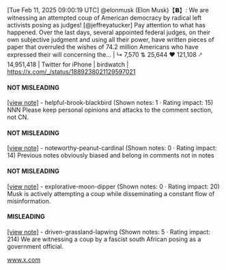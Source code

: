 [Tue Feb 11, 2025 09:00:19 UTC] @elonmusk (Elon Musk)【𝗕】: We are witnessing an attempted coup of American democracy by radical left activists posing as judges! [@jeffreyatucker] Pay attention to what has happened.  Over the last days, several appointed federal judges, on their own subjective judgment and using all their power, have written pieces of paper that overruled the wishes of 74.2 million Americans who have expressed their will concerning the… | ↳ 7,570 ⇅ 25,644 ♥ 121,108 🡕 14,951,418 | Twitter for iPhone | birdwatch | https://x.com/_/status/1889238021129597021

#### NOT MISLEADING

[[view note]](https://x.com/i/birdwatch/n/1889465766367379755) - helpful-brook-blackbird (Shown notes: 1 · Rating impact: 15)
NNN
Please keep personal opinions and attacks to the comment section, not CN.


#### NOT MISLEADING

[[view note]](https://x.com/i/birdwatch/n/1889409756776857745) - noteworthy-peanut-cardinal (Shown notes: 0 · Rating impact: 14)
Previous notes obviously biased and belong in comments not in notes

#### NOT MISLEADING

[[view note]](https://x.com/i/birdwatch/n/1889402371568222650) - explorative-moon-dipper (Shown notes: 0 · Rating impact: 20)
Musk is actively attempting a coup while disseminating a constant flow of misinformation. 
 

#### MISLEADING

[[view note]](https://x.com/i/birdwatch/n/1889389214300774501) - driven-grassland-lapwing (Shown notes: 5 · Rating impact: 214)
We are witnessing a coup by a fascist south African posing as a government official.

www.x.com
